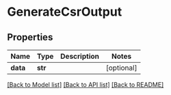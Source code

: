 # GenerateCsrOutput

## Properties
Name | Type | Description | Notes
------------ | ------------- | ------------- | -------------
**data** | **str** |  | [optional] 

[[Back to Model list]](../README.md#documentation-for-models) [[Back to API list]](../README.md#documentation-for-api-endpoints) [[Back to README]](../README.md)


